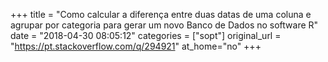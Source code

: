 +++
title = "Como calcular a diferença entre duas datas de uma coluna e agrupar por categoria para gerar um novo Banco de Dados no software R"
date = "2018-04-30 08:05:12"
categories = ["sopt"]
original_url = "https://pt.stackoverflow.com/q/294921"
at_home="no"
+++

